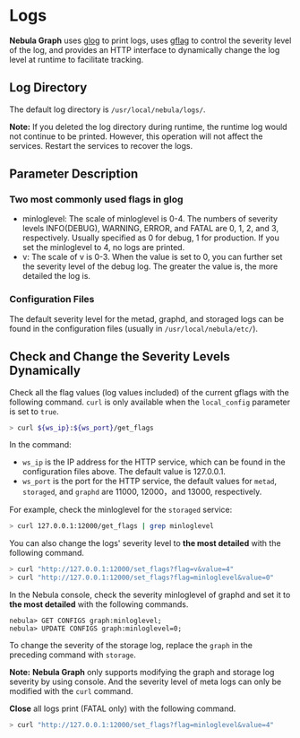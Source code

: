 # Logs

**Nebula Graph** uses [glog](https://github.com/google/glog) to print logs, uses [gflag](https://gflags.github.io/gflags/) to control the severity level of the log, and provides an HTTP interface to dynamically change the log level at runtime to facilitate tracking.

## Log Directory

The default log directory is `/usr/local/nebula/logs/`.

**Note:** If you deleted the log directory during runtime, the runtime log would not continue to be printed. However, this operation will not affect the services. Restart the services to recover the logs.

## Parameter Description

### Two most commonly used flags in glog

- minloglevel: The scale of minloglevel is 0-4. The numbers of severity levels INFO(DEBUG), WARNING, ERROR, and FATAL are 0, 1, 2, and 3, respectively. Usually specified as 0 for debug, 1 for production. If you set the minloglevel to 4, no logs are printed.
- v: The scale of v is 0-3. When the value is set to 0,  you can further set the severity level of the debug log. The greater the value is, the more detailed the log is.

### Configuration Files

The default severity level for the metad, graphd, and storaged logs can be found in the configuration files (usually in `/usr/local/nebula/etc/`).

## Check and Change the Severity Levels Dynamically

Check all the flag values (log values included) of the current gflags with the following command. `curl` is only available when the `local_config` parameter is set to `true`.

```bash
> curl ${ws_ip}:${ws_port}/get_flags
```

In the command:

- `ws_ip` is the IP address for the HTTP service, which can be found in the configuration files above. The default value is 127.0.0.1.
- `ws_port` is the port for the HTTP service, the default values for `metad`, `storaged`, and `graphd` are 11000, 12000，and 13000, respectively.

For example, check the minloglevel for the `storaged` service:

```bash
> curl 127.0.0.1:12000/get_flags | grep minloglevel
```

You can also change the logs' severity level to **the most detailed** with the following command.

```bash
> curl "http://127.0.0.1:12000/set_flags?flag=v&value=4"
> curl "http://127.0.0.1:12000/set_flags?flag=minloglevel&value=0"
```

In the Nebula console, check the severity minloglevel of graphd and set it to **the most detailed** with the following commands.

```ngql
nebula> GET CONFIGS graph:minloglevel;
nebula> UPDATE CONFIGS graph:minloglevel=0;
```

To change the severity of the storage log, replace the `graph` in the preceding command with `storage`.

**Note:** **Nebula Graph** only supports modifying the graph and storage log severity by using console. And the severity level of meta logs can only be modified with the `curl` command.

**Close** all logs print (FATAL only) with the following command.

```bash
> curl "http://127.0.0.1:12000/set_flags?flag=minloglevel&value=4"
```

